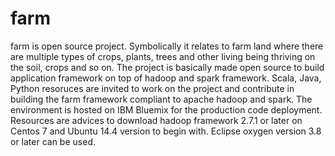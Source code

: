 # farm
farm is open source project. Symbolically it relates to farm land where there are multiple types of crops, plants, trees and other living being thriving on the soil, crops and so on.
The project is basically made open source to build application framework on top of hadoop and spark framework.
Scala, Java, Python resoruces are invited to work on the project and contribute in building the farm framework compliant to apache hadoop and spark.
The environment is hosted on IBM Bluemix for the production code deployment. 
Resources are advices to download hadoop framework 2.7.1 or later on Centos 7 and Ubuntu 14.4 version to begin with.
Eclipse oxygen version 3.8 or later can be used.
